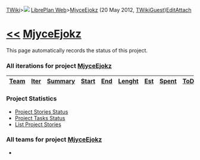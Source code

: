 [TWiki](/twiki/Main/WebHome)&gt;![](/twiki/TWiki/TWikiDocGraphics/web-bg-small.gif) [LibrePlan Web](/twiki/LibrePlan/WebHome)&gt;[MjyceEjokz](http://wiki.libreplan-enterprise.com/twiki/LibrePlan/MjyceEjokz "Topic revision: 1 (20 May 2012 - 13:07:56)") (20 May 2012, [TWikiGuest](/twiki/Main/TWikiGuest))[Edit](http://wiki.libreplan-enterprise.com/twiki/bin/edit/LibrePlan/MjyceEjokz?t=1520337963 "Edit this topic text")[Attach](/twiki/bin/attach/LibrePlan/MjyceEjokz "Attach an image or document to this topic")

 [&lt;&lt;](/twiki/LibrePlan/WebHome) [MjyceEjokz](/twiki/LibrePlan/MjyceEjokz)
============================================================================================================================================================

This page automatically records the status of this project.

###  All iterations for project [MjyceEjokz](/twiki/LibrePlan/MjyceEjokz)

| [Team](http://wiki.libreplan-enterprise.com/twiki/LibrePlan/MjyceEjokz?sortcol=0;table=1;up=0#sorted_table "Sort by this column") | [Iter](http://wiki.libreplan-enterprise.com/twiki/LibrePlan/MjyceEjokz?sortcol=1;table=1;up=0#sorted_table "Sort by this column") | [Summary](http://wiki.libreplan-enterprise.com/twiki/LibrePlan/MjyceEjokz?sortcol=2;table=1;up=0#sorted_table "Sort by this column") | [Start](http://wiki.libreplan-enterprise.com/twiki/LibrePlan/MjyceEjokz?sortcol=3;table=1;up=0#sorted_table "Sort by this column") | [End](http://wiki.libreplan-enterprise.com/twiki/LibrePlan/MjyceEjokz?sortcol=4;table=1;up=0#sorted_table "Sort by this column") | [Lenght](http://wiki.libreplan-enterprise.com/twiki/LibrePlan/MjyceEjokz?sortcol=5;table=1;up=0#sorted_table "Sort by this column") | [Est](http://wiki.libreplan-enterprise.com/twiki/LibrePlan/MjyceEjokz?sortcol=6;table=1;up=0#sorted_table "Sort by this column") | [Spent](http://wiki.libreplan-enterprise.com/twiki/LibrePlan/MjyceEjokz?sortcol=7;table=1;up=0#sorted_table "Sort by this column") | [ToDo](http://wiki.libreplan-enterprise.com/twiki/LibrePlan/MjyceEjokz?sortcol=8;table=1;up=0#sorted_table "Sort by this column") | [Progress](http://wiki.libreplan-enterprise.com/twiki/LibrePlan/MjyceEjokz?sortcol=9;table=1;up=0#sorted_table "Sort by this column") | [Done](http://wiki.libreplan-enterprise.com/twiki/LibrePlan/MjyceEjokz?sortcol=10;table=1;up=0#sorted_table "Sort by this column") | [Overrun](http://wiki.libreplan-enterprise.com/twiki/LibrePlan/MjyceEjokz?sortcol=11;table=1;up=0#sorted_table "Sort by this column") |
|--------------------------------------------------------------------------------------------------------------------------------------------|--------------------------------------------------------------------------------------------------------------------------------------------|-----------------------------------------------------------------------------------------------------------------------------------------------|---------------------------------------------------------------------------------------------------------------------------------------------|-------------------------------------------------------------------------------------------------------------------------------------------|----------------------------------------------------------------------------------------------------------------------------------------------|-------------------------------------------------------------------------------------------------------------------------------------------|---------------------------------------------------------------------------------------------------------------------------------------------|--------------------------------------------------------------------------------------------------------------------------------------------|------------------------------------------------------------------------------------------------------------------------------------------------|---------------------------------------------------------------------------------------------------------------------------------------------|------------------------------------------------------------------------------------------------------------------------------------------------|

###  Project Statistics

-   [Project Stories Status](/twiki/LibrePlan)
-   [Project Tasks Status](/twiki/LibrePlan)
-   [List Project Stories](/twiki/LibrePlan)

###  All teams for project [MjyceEjokz](/twiki/LibrePlan/MjyceEjokz)

-   


